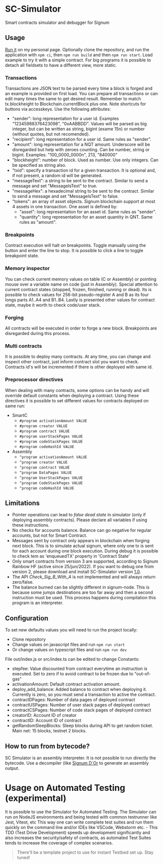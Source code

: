 # SC-Simulator
Smart contracts simulator and debugger for Signum

## Usage
[Run it](https://deleterium.info/sc-simulator) on my personal page. Optionally clone the repository, and run the application with `npm ci`, then `npm run build` and then `npm run start`. Load example to try it with a simple contract.
For big programs it is possible to detach all fieldsets to have a different view, more static. 

### Transactions
Transactions are JSON text to be parsed every time a block is forged and an example is provided on first load. You can prepare all transactions or can edit many times the same to get desired result. Remember to match tx.blockheight to Blockchain.currentBlock plus one. Note shortcuts for buttons via accesskeys. Use the following attributes:
* "sender": long representation for a user id. Examples "12345988376423098", "0xAABBDD". Values will be parsed as big integer, but can be written as string, bigint (exame 15n) or number (without quotes, but not recomended).
* "recipient": long representation for a user id. Same rules as "sender".
* "amount": long representation for a NQT amount. Underscore will be disregarded but help with zeroes counting. Can be number, string or bigint. Examples: "100_0000_0000n", 213, "840000"
* "blockheight": number of block. Used as number. Use only integers. Can be specified as string also.
* "txid": specify a transaction id for a given transaction. It is optional and, if not present, a random id will be generated.
* "messageText": a string to be sent to the contract. Similar to send a message and set "MessageIsText" to true.
* "messageHex": a hexadecimal string to be sent to the contract. Similar to send a message and set "MessageIsText" to false.
* "tokens": an array of asset objects. Signum blockchain support at most 4 assets in one transaction. One asset is defined by:
  * "asset": long representation for an asset id. Same rules as "sender".
  * "quantity": long representation for an asset quantity in QNT. Same rules as "amount".

### Breakpoints
Contract execution will halt on breakpoints. Toggle manually using the button and enter the line to stop. It is possible to click a line to toggle breakpoint state.

### Memory inspector
You can check current memory values on table (C or Assembly) or pointing mouse over a variable name on code (just in Assembly). Special attention to current contract states (stopped, frozen, finished, running or dead). Its is possible to check values for 256-bit pseudo-register A and B as its four longs parts A1..A4 and B1..B4. Lastly is presented other values for contract state, maybe it worth to check code/user stack.

### Forging
All contracts will be executed in order to forge a new block. Breakpoints are disregarded during this process.

### Multi contracts
It is possible to deploy many contracts. At any time, you can change and inspect other contract, just inform contract slot you want to check. Contracts id's will be incremented if there is other deployed with same id.

### Preprocessor directives
When dealing with many contracts, some options can be handy and will override default constants when deploying a contract. Using these directives it is possible to set different values for contracts deployed on same run:
* SmartC
  * `#program activationAmount VALUE`
  * `#program creator VALUE`
  * `#program contract VALUE`
  * `#program userStackPages VALUE`
  * `#program codeStackPages VALUE`
  * `#program codeHashId VALUE`
* Assembly
  * `^program activationAmount VALUE`
  * `^program creator VALUE`
  * `^program contract VALUE`
  * `^program DataPages VALUE`
  * `^program UserStackPages VALUE`
  * `^program CodeStackPages VALUE`
  * `^program codeHashId VALUE`

## Limitations
* Pointer operations can lead to *false dead state* in simulator (only if deploying assembly contracts). Please declare all variables if using these instructions.
* No checks for accounts balance. Balance can go negative for regular accounts, but not for Smart Contract.
* Messages sent by contract only appears in blockchain when forging next block. This is to simulate actual signum, where only one tx is sent for each account during one block execution. During debug it is possible to check tem as 'enqueuedTX' property in 'Contract State'
* Only smart contracts from version 3 are supported, according to Signum Rainbow HF (active since 25/jun/2022). If you want to debug one from version 2, please download and install SC-Simulator version [1.0](https://github.com/deleterium/SC-Simulator/releases/tag/v1.0).
* The API *Check_Sig_B_With_A* is not implemented and will always return zero/false.
* The balance burned can be slightly different in signum-node. This is because some jumps destinations are too far away and then a second instruction must be used. This process happens during compilation this program is an interpreter. 

## Configuration
To set new defaults values you will need to run the project locally:
* Clone repository
* Change values on javascript files and run `npm run start`
* Or change values on typescript files and run `npm run dev`

File out/index.js or src/index.ts can be edited to change Constants:
* stepfee: Value discounted from contract everytime an instruction is executed. Set to zero if to avoid contract to be frozen due to "out-of-gas"
* activationAmount: Default contract activation amount.
* deploy_add_balance: Added balance to contract when deploying it. Currently is zero, so you must send a transaction to active the contract.
* contractDPages: Number of data pages of deployed contract
* contractUSPages: Number of user stack pages of deployed contract
* contractCSPages: Number of code stack pages of deployed contract
* creatorID: Account ID of creator
* contractID: Account ID of contract
* getRandomSleepBlocks: Sleep blocks during API to get random ticket. Main net: 15 blocks, testnet 2 blocks.

## How to run from bytecode?
SC Simulator is an assembly interpreter. It is not possible to run directly the bytecode. Use a decompiler (like  [Signum D`Or](https://github.com/deleterium/Signum-D-Or) to generate an assembly output.


# Usage on Automated Testing (experimental)

It is possible to use the Simulator for Automated Testing. The Simulator can run on NodeJS environments and being tested with common testrunner like Jest, Vitest, etc
This way one can write complete test suites and run them quickly on the command line and/or IDEs like VSCode, Webstorm etc. - This TDD (Test Drive Development) speeds up 
development significantly and also increases the security/safety of contracts, as automated Test Suites tends to increase the coverage of complex scenarios. 

> There'll be a template project to use for instant Testbed set up. Stay tuned!
